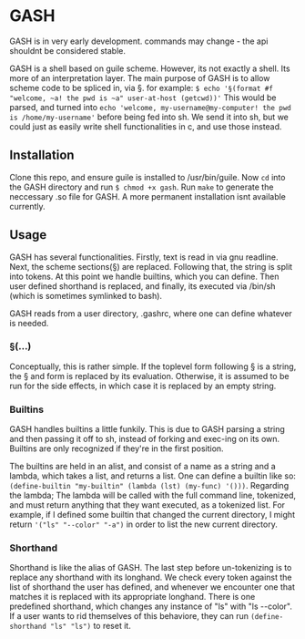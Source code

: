 # GASH

GASH is in very early development. commands may change - the api shouldnt be considered stable.

GASH is a shell based on guile scheme. However, its not exactly a shell. Its more of an interpretation layer. The main purpose of GASH is to allow scheme code to be spliced in, via §. for example: `$ echo '§(format #f "welcome, ~a! the pwd is ~a" user-at-host (getcwd))'` This would be parsed, and turned into `echo 'welcome, my-username@my-computer! the pwd is /home/my-username'` before being fed into sh. We send it into sh, but we could just as easily write shell functionalities in c, and use those instead.

## Installation

Clone this repo, and ensure guile is installed to /usr/bin/guile. Now `cd` into the GASH directory and run `$ chmod +x gash`. Run `make` to generate the neccessary .so file for GASH. A more permanent installation isnt available currently.

## Usage

GASH has several functionalities. Firstly, text is read in via gnu readline. Next, the scheme sections(§) are replaced. Following that, the string is split into tokens. At this point we handle builtins, which you can define. Then user defined shorthand is replaced, and finally, its executed via /bin/sh (which is sometimes symlinked to bash).

GASH reads from a user directory, .gashrc, where one can define whatever is needed. 

### §(...)

Conceptually, this is rather simple. If the toplevel form following § is a string, the § and form is replaced by its evaluation. Otherwise, it is assumed to be run for the side effects, in which case it is replaced by an empty string.

### Builtins

GASH handles builtins a little funkily. This is due to GASH parsing a string and then passing it off to sh, instead of forking and exec-ing on its own. Builtins are only recognized if they're in the first position.

The builtins are held in an alist, and consist of a name as a string and a lambda, which takes a list, and returns a list.
One can define a builtin like so: `(define-builtin "my-builtin" (lambda (lst) (my-func) '()))`.
Regarding the lambda; The lambda will be called with the full command line, tokenized, and must return anything that they want executed, as a tokenized list. For example, if I defined some builtin that changed the current directory, I might return `'("ls" "--color" "-a")` in order to list the new current directory.

### Shorthand

Shorthand is like the alias of GASH. The last step before un-tokenizing is to replace any shorthand with its longhand. We check every token against the list of shorthand the user has defined, and whenever we encounter one that matches it is replaced with its appropriate longhand. There is one predefined shorthand, which changes any instance of "ls" with "ls --color". If a user wants to rid themselves of this behaviore, they can run `(define-shorthand "ls" "ls")` to reset it. 